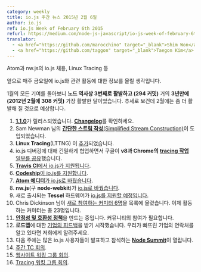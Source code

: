 ```yaml
---
category: weekly
title: io.js 주간 뉴스 2015년 2월 6일
author: io.js
ref: io.js Week of February 6th 2015
refurl: https://medium.com/node-js-javascript/io-js-week-of-february-6th-2015-e185388549a4
translator:
  - <a href="https://github.com/marocchino" target="_blank">Shim Won</a>
  - <a href="https://github.com/taggon" target="_blank">Taegon Kim</a>
---
```

Atom과 nw.js의 io.js 채용, Linux Tracing 등

앞으로 매주 금요일에 io.js와 관련 활동에 대한 정보를 올릴 생각입니다.

1월의 모든 기여를 돌아보니 **노드 역사상 3번째로 활발하고 (294 커밋)** 거의
**3년만에(2012년 2월에 308 커밋)** 가장 활발한 달이었습니다. 추세로 보건데
2월에는 좀 더 활발해 질 것으로 예상합니다.

1. [**1.1.0**](https://iojs.org/dist/v1.1.0/)가 릴리스되었습니다. [**Changelog**](https://github.com/nodejs/node/blob/v1.x/CHANGELOG.md#2015-02-03-version-110-chrisdickinson)를 확인하세요.
2. Sam Newman 님의 [**간단한 스트림 작성**(Simplified Stream Construction)](https://github.com/nodejs/node/commit/50daee7243a3f987e1a28d93c43f913471d6885a)이 도입되었습니다.
3. **Linux Tracing**(LTTNG) 이 [추가](https://github.com/nodejs/node/pull/702)되었습니다.
4. io.js 디버깅에 대해 긴밀하게 협업하면서 구글이 **v8과 Chrome의** [**tracing 작업** 일부를 공유](https://github.com/nodejs/node/issues/671#issuecomment-73191538)했습니다.
5. [**Travis CI**에서 io.js가 지원됩니다](http://docs.travis-ci.com/user/build-environment-updates/2015-02-03/).
6. [**Codeship**이 io.js를 지원합니다](https://codeship.com/documentation/languages/nodejs/#iojs).
7. [**Atom 에디터**가 io.js로 바꿨습니다](https://github.com/atom/atom/releases/tag/v0.177.0).
8. **nw.js**(구 **node-webkit**)가 [io.js로 바꿨습니다](https://github.com/nwjs/nw.js/issues/2742).
9. 새로 출시되는 **Tessel** 하드웨어가 [io.js를 지원할 예정입니다](http://blog.technical.io/post/110115579867/upcoming-hardware-from-technical-machine).
10. Chris Dickinson 님이 [새로 참여하는 커미터 6명](https://github.com/nodejs/node/issues/680#issuecomment-73089691)을 목록에 올렸습니다. 이제 활동하는 커미터는 총 23명입니다.
11. [**안정성 및 호환성 정책**](https://github.com/nodejs/node/issues/725)을 만드는 중입니다. 커뮤니티의 참여가 필요합니다.
12. **로드맵**에 대한 [기업의 피드백](https://github.com/nodejs/roadmap/issues/13)을 받기 시작했습니다. 우리가 빠뜨린 기업의 연락처를 알고 있다면 저희에게 알려주세요.
13. 다음 주에는 많은 io.js 사용자들이 발표하고 참석하는 [**Node Summit**](http://nodesummit.com/)이 열립니다.
14. [주간 TC 회의](https://www.youtube.com/watch?v=IhXa2FmtBI4).
15. [웹사이트 워킹 그룹 회의](https://www.youtube.com/watch?v=SBJaXUA0lSY).
16. [Tracing 워킹 그룹 회의](https://www.youtube.com/watch?v=Oar2yB5SPtA).
